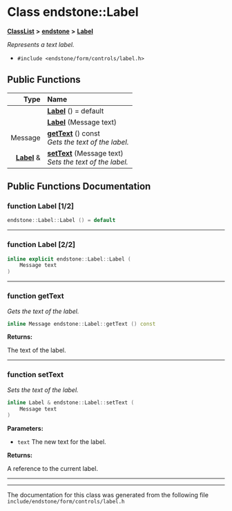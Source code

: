 

# Class endstone::Label



[**ClassList**](annotated.md) **>** [**endstone**](namespaceendstone.md) **>** [**Label**](classendstone_1_1Label.md)



_Represents a text label._ 

* `#include <endstone/form/controls/label.h>`





































## Public Functions

| Type | Name |
| ---: | :--- |
|   | [**Label**](#function-label-12) () = default<br> |
|   | [**Label**](#function-label-22) (Message text) <br> |
|  Message | [**getText**](#function-gettext) () const<br>_Gets the text of the label._  |
|  [**Label**](classendstone_1_1Label.md) & | [**setText**](#function-settext) (Message text) <br>_Sets the text of the label._  |




























## Public Functions Documentation




### function Label [1/2]

```C++
endstone::Label::Label () = default
```




<hr>



### function Label [2/2]

```C++
inline explicit endstone::Label::Label (
    Message text
) 
```




<hr>



### function getText 

_Gets the text of the label._ 
```C++
inline Message endstone::Label::getText () const
```





**Returns:**

The text of the label. 





        

<hr>



### function setText 

_Sets the text of the label._ 
```C++
inline Label & endstone::Label::setText (
    Message text
) 
```





**Parameters:**


* `text` The new text for the label. 



**Returns:**

A reference to the current label. 





        

<hr>

------------------------------
The documentation for this class was generated from the following file `include/endstone/form/controls/label.h`

